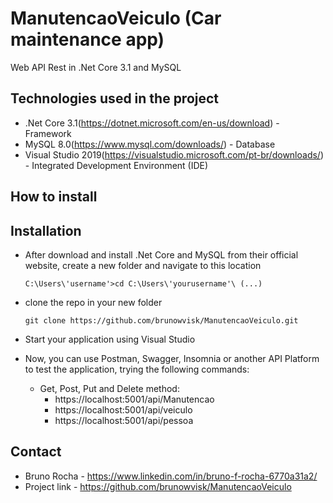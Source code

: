 # ManutencaoVeiculo (Car maintenance app)
Web API Rest in .Net Core 3.1 and MySQL

## Technologies used in the project

- .Net Core 3.1(https://dotnet.microsoft.com/en-us/download) - Framework
- MySQL 8.0(https://www.mysql.com/downloads/) - Database
- Visual Studio 2019(https://visualstudio.microsoft.com/pt-br/downloads/) - Integrated Development Environment (IDE)

## How to install

## Installation

- After download and install .Net Core and MySQL from their official website, create a new folder and navigate to this location
    ```
    C:\Users\'username'>cd C:\Users\'yourusername'\ (...)
    ```
- clone the repo in your new folder
    ```
    git clone https://github.com/brunowvisk/ManutencaoVeiculo.git
    ```
- Start your application using Visual Studio

- Now, you can use Postman, Swagger, Insomnia or another API Platform to test the application, trying the following commands:
    - Get, Post, Put and Delete method: 
        - https://localhost:5001/api/Manutencao
        - https://localhost:5001/api/veiculo
        - https://localhost:5001/api/pessoa

## Contact

- Bruno Rocha - https://www.linkedin.com/in/bruno-f-rocha-6770a31a2/
- Project link - https://github.com/brunowvisk/ManutencaoVeiculo
